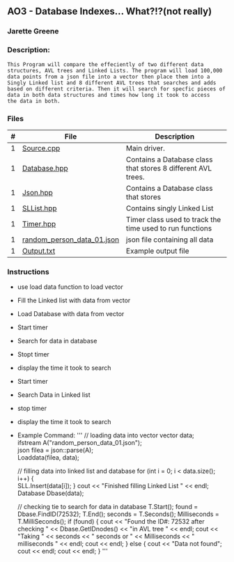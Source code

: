 ## AO3 - Database Indexes... What?!?(not really)
### Jarette Greene
### Description:

    This Program will compare the effeciently of two different data
    structures, AVL trees and Linked Lists. The program will load 100,000
    data points from a json file into a vector then place them into a Singly Linked list and 8 different AVL trees that searches and adds 
    based on different criteria. Then it will search for specfic pieces of data in both data structures and times how long it took to access
    the data in both. 

### Files

|   #   | File             | Description                                        |
| :---: | ---------------  | -------------------------------------------------- |
|   1   | [Source.cpp](https://github.com/Jarette/3013--Algorithms--Greene/blob/main/Assignment/P01/Source.cpp)| Main driver.|
|   1   | [Database.hpp](https://github.com/Jarette/3013--Algorithms--Greene/blob/main/Assignment/P01/Database.hpp)| Contains a Database class that stores 8 different AVL trees.|
|   1   | [Json.hpp](https://github.com/Jarette/3013--Algorithms--Greene/blob/main/Assignment/P01/json.hpp)|Contains a Database class that stores |
|   1   | [SLList.hpp](https://github.com/Jarette/3013--Algorithms--Greene/blob/main/Assignment/P01/SLList.hpp)| Contains singly Linked List|
|   1   | [Timer.hpp](https://github.com/Jarette/3013--Algorithms--Greene/blob/main/Assignment/P01/Timer.hpp)| Timer class used to track the time used to run functions|
|   1   | [random_person_data_01.json](https://github.com/Jarette/3013--Algorithms--Greene/blob/main/Assignment/P01/random_person_data_01.json)|json file containing all data|
|   1   | [Output.txt](https://github.com/Jarette/3013--Algorithms--Greene/blob/main/Assignment/P01/Output.txt)|Example output file|



### Instructions

- use load data function to load vector
- Fill the Linked list with data from vector 
- Load Database with data from vector 
- Start timer
- Search for data in database
- Stopt timer
- display the time it took to search 
- Start timer
- Search Data in Linked list
- stop timer
- display the time it took to search 

- Example Command:
'''
    // loading data into vector
    vector <jsondata> data; 					
	ifstream A("random_person_data_01.json"); 	
	json filea = json::parse(A);				
	Loaddata(filea, data);	

    // filling data into linked list and database
    for (int i = 0; i < data.size(); i++) {      
		SLL.Insert(data[i]);
	}
	cout << "Finished filling Linked List " << endl;
	Database Dbase(data);   			

    // checking tie to search for data in database
    T.Start();
	found = Dbase.FindID(72532);
	T.End();
	seconds = T.Seconds();
	Milliseconds = T.MilliSeconds();
	if (found) {
		cout << "Found the ID#: 72532 after checking " << Dbase.GetIDnodes() << "in AVL tree " << endl;
		cout << "Taking " << seconds << " seconds or " << Milliseconds << " milliseconds " << endl;
		cout << endl;
	}
	else {
		cout << "Data not found";
		cout << endl;
		cout << endl;
	}
'''